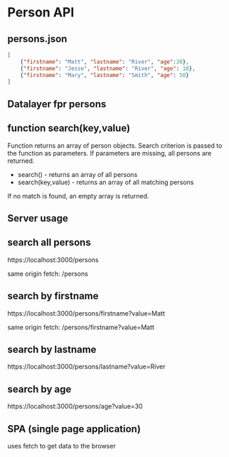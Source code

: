 # Person API

## persons.json
```json
[
    {"firstname": "Matt", "lastname": "River", "age":30},
    {"firstname": "Jesse", "lastname": "River", "age": 10},
    {"firstname": "Mary", "lastname": "Smith", "age": 50}
]
```

## Datalayer fpr persons

## function **search(key,value)**

Function returns an array of person objects. Search criterion is passed to the function as parameters. If parameters are missing, all persons are returned.

* search() - returns an array of all persons
* search(key,value) - returns an array of all matching persons 

If no match is found, an empty array is returned.

## Server usage

## search all persons
https://localhost:3000/persons

same origin fetch: /persons

## search by firstname
https://localhost:3000/persons/firstname?value=Matt

same origin fetch: /persons/firstname?value=Matt

## search by lastname
https://localhost:3000/persons/lastname?value=River

## search by age
https://localhost:3000/persons/age?value=30

## SPA (single page application)
uses fetch to get data to the browser

## 